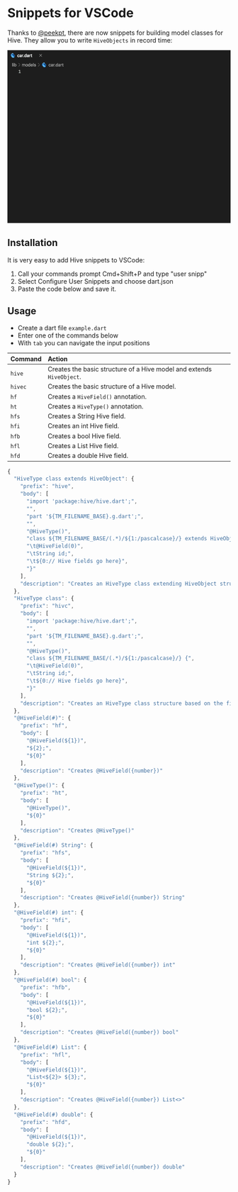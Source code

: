# Snippets for VSCode

Thanks to [@peekpt](https://github.com/peekpt), there are now snippets for building model classes for Hive. They allow you to write `HiveObjects` in record time:

![Hive snippets in action](../.gitbook/assets/67619688-43061b80-f7f6-11e9-9efc-29231e89b387.gif)

## Installation

It is very easy to add Hive snippets to VSCode:

1. Call your commands prompt Cmd+Shift+P and type "user snipp"
2. Select Configure User Snippets and choose dart.json
3. Paste the code below and save it.

## Usage

* Create a dart file `example.dart`
* Enter one of the commands below
* With `tab` you can navigate the input positions

| Command | Action |
| :--- | :--- |
| `hive` | Creates the basic structure of a Hive model and extends `HiveObject`. |
| `hivec` | Creates the basic structure of a Hive model. |
| `hf` | Creates a `HiveField()` annotation. |
| `ht` | Creates a `HiveType()` annotation. |
| `hfs` | Creates a String Hive field. |
| `hfi` | Creates an int Hive field. |
| `hfb` | Creates a bool Hive field. |
| `hfl` | Creates a List Hive field. |
| `hfd` | Creates a double Hive field. |

```javascript
{
  "HiveType class extends HiveObject": {
    "prefix": "hive",
    "body": [
      "import 'package:hive/hive.dart';",
      "",
      "part '${TM_FILENAME_BASE}.g.dart';",
      "",
      "@HiveType()",
      "class ${TM_FILENAME_BASE/(.*)/${1:/pascalcase}/} extends HiveObject {",
      "\t@HiveField(0)",
      "\tString id;",
      "\t${0:// Hive fields go here}",
      "}"
    ],
    "description": "Creates an HiveType class extending HiveObject structure based on the filename."
  },
  "HiveType class": {
    "prefix": "hivc",
    "body": [
      "import 'package:hive/hive.dart';",
      "",
      "part '${TM_FILENAME_BASE}.g.dart';",
      "",
      "@HiveType()",
      "class ${TM_FILENAME_BASE/(.*)/${1:/pascalcase}/} {",
      "\t@HiveField(0)",
      "\tString id;",
      "\t${0:// Hive fields go here}",
      "}"
    ],
    "description": "Creates an HiveType class structure based on the filename."
  },
  "@HiveField(#)": {
    "prefix": "hf",
    "body": [
      "@HiveField(${1})",
      "${2};",
      "${0}"
    ],
    "description": "Creates @HiveField({number})"
  },
  "@HiveType()": {
    "prefix": "ht",
    "body": [
      "@HiveType()",
      "${0}"
    ],
    "description": "Creates @HiveType()"
  },
  "@HiveField(#) String": {
    "prefix": "hfs",
    "body": [
      "@HiveField(${1})",
      "String ${2};",
      "${0}"
    ],
    "description": "Creates @HiveField({number}) String"
  },
  "@HiveField(#) int": {
    "prefix": "hfi",
    "body": [
      "@HiveField(${1})",
      "int ${2};",
      "${0}"
    ],
    "description": "Creates @HiveField({number}) int"
  },
  "@HiveField(#) bool": {
    "prefix": "hfb",
    "body": [
      "@HiveField(${1})",
      "bool ${2};",
      "${0}"
    ],
    "description": "Creates @HiveField({number}) bool"
  },
  "@HiveField(#) List": {
    "prefix": "hfl",
    "body": [
      "@HiveField(${1})",
      "List<${2}> ${3};",
      "${0}"
    ],
    "description": "Creates @HiveField({number}) List<>"
  },
  "@HiveField(#) double": {
    "prefix": "hfd",
    "body": [
      "@HiveField(${1})",
      "double ${2};",
      "${0}"
    ],
    "description": "Creates @HiveField({number}) double"
  }
}
```

